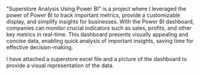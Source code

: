 

"Superstore Analysis Using Power BI" is a project where I leveraged the power of Power BI to track important metrics, provide a customizable display, and simplify insights for businesses. With the Power BI dashboard, companies can monitor crucial indicators such as sales, profits, and other key metrics in real-time.
This dashboard presents visually appealing and concise data, enabling quick analysis of important insights, saving time for effective decision-making.

I have attached a superstore excel file and a picture of the dashboard to provide a visual representation of the data.
